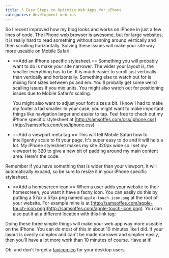 ```yaml
---
title: 3 Easy Steps to Optimize Web Apps for iPhone
categories: development web ios
---
```


So I recent improved how my blog looks and works on iPhone in just a few lines of code.  The iPhone web browser is awesome, but for large websites, it is really hard to read something without panning around vertically and then scrolling horizontally. Solving these issues will make your site way more useable on Mobile Safari.

* ==Add an iPhone specific stylesheet.== Something you will probably want to do is make your site narrower. The wider your layout is, the smaller everything has to be. It is much easier to scroll just vertically than vertically and horizontally. Something else to watch out for is mixing font sizes between px and em. You'll probally get some weird scalling issues if you mix units. You might also watch out for positioning issues due to Mobile Safari's scaling.

    You might also want to adjust your font sizes a bit. I know I had to make my footer a tad smaller. In your case, you might want to make important things like navigation larger and easier to tap. Feel free to check out my iPhone specific stylesheet at [http://samsoffes.com/css/iphone.css](http://samsoffes.com/css/iphone.css).

* ==Add a viewport meta tag.== This will tell Mobile Safari how to intelligently scale to fit your page. It's super easy to do and it will help a lot. My iPhone stylesheet makes my site 320px wide so I set my viewport to 320 to give a new bit of padding around my main content area. Here's the code:
    <meta name="viewport" content="width=320" />

Remember if you have something that is wider than your viewport, it will automatically expand, so be sure to resize it in your iPhone specific stylesheet.

* ==Add a homescreen icon.== When a user adds your website to their homescreen, you want it have a facny icon. You can easily do this by putting a 57px x 57px png named `apple-touch-icon.png` at the root of your website. For example mine is at [http://samsoffes.com/apple-touch-icon.png](http://samsoffes.com/apple-touch-icon.png). You can also put it at a different location with this link tag:

    <link rel="apple-touch-icon" href="custom-icon.png" />

Doing these three simple things will make your web app way more useable on the iPhone. You can do most of this in about 10 minutes like I did. If your layout is overlly complex and can't be made narrower and simplier easily, then you'll have a lot more work than 10 minutes of course. Have at it!

Oh, and don't forget a [favicon.ico](http://en.wikipedia.org/wiki/Favicon) for your desktop users.
